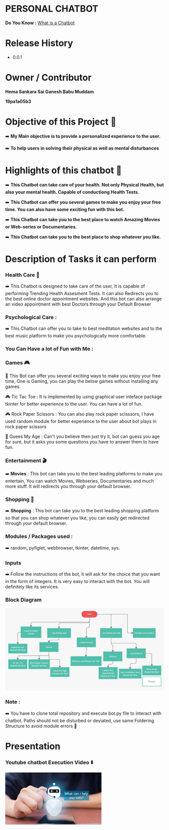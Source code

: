 # PERSONAL CHATBOT

**Do You Know :** [What is a Chatbot](https://en.wikipedia.org/wiki/Chatbot "What is a Chatbot") 

# Release History
- 0.0.1

# Owner / Contributor

**Hema Sankara Sai Ganesh Babu Muddam**

**19pa1a05b3**

# Objective of this Project :dart:

:arrow_right:  **My Main objective is to provide a personalized experience to the user.**

:arrow_right:  **To help users in solving their physical as well as mental disturbances**

# Highlights of this chatbot :dart:

:arrow_right:  **This Chatbot can take care of your health. Not only Physical Health, but also your mental health. Capable of conductiong Health Tests.**

:arrow_right:  **This Chatbot can offer you several games to make you enjoy your free time. You can also have some exciting fun with this bot.**

:arrow_right:  **This Chatbot can take you to the best place to watch Amazing Movies or Web-series or Documentaries.**

:arrow_right:  **This Chatbot can take you to the best place to shop whatever you like.**

# Description of Tasks it can perform

### Health Care :hospital:
:arrow_right:  This Chatbot is designed to take care of the user, It is capable of performing Trending Health Assesment Tests. It can also Redirects you to the best online doctor appointment websites. And this bot can also arrange an video appointment with best Doctors through your Default Browser

### Psychological Care :
:arrow_right: This Chatbot can offer you to take to best meditation websites and to the best music platform to make you psychologically more comfortable.

### You Can Have a lot of Fun with Me :

### Games :video_game:

:diamond_shape_with_a_dot_inside: This Bot can offer you several exciting ways to make you enjoy your free time, One is Gaming, you can play the below games without installing any games.

:video_game: Tic Tac Toe : It is implemented by using graphical user inteface package tkinter for better experience to the user. You can have a lot of fun.

:video_game: Rock Paper Scissors : You can also play rock paper scisssors, I have used random module for better experience to the user about bot plays in rock paper scissors

:thought_balloon: Guees My Age : Can't you believe then just try it, bot can guess you age for sure, but it asks you some questions you have to answer them to have fun.

### Entertainment :clapper:

:arrow_right: **Movies** : This bot can take you to the best leading platforms to make you entertain, You can watch Movies, Webseries, Documentaries and much more stuff. It will redirects you through your default browser.

### Shopping :handbag:

:arrow_right: **Shopping** : This bot can take you to the  best leading shopping platform so that you can shop whatever you like, you can easily get redirected through your default browser.

### Modules / Packages used :

:arrow_right: random, pyfiglet, webbrowser, tkinter, datetime, sys.

### Inputs

:arrow_right: Follow the instructions of the bot, it will ask for the choice that you want in the form of integers. It is very  easy to interact with the bot. You will definitely like its services.


### Block Diagram 

![](https://github.com/gryffindor-guy/PERSONAL-CARE-CHATBOT/blob/main/BlockDiagram.jpeg)

### Note :
 
 :arrow_right: You have to clone total repository and execute bot.py file to interact with chatbot. Paths should not be disturbed or deviated, use same Foldering Structure to avoid module errors :construction:
 
 

# Presentation
### Youtube chatbot Execution Video :arrow_down:

[![Watch the video](https://github.com/gryffindor-guy/PERSONAL-CARE-CHATBOT/blob/main/Chatbot.jpg)](https://youtu.be/tdTst3M0U_E)

